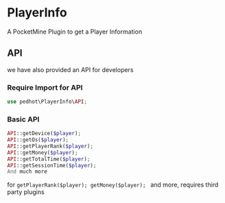 # PlayerInfo
A PocketMine Plugin to get a Player Information

## API
we have also provided an API for developers

### Require Import for API
```php
use pedhot\PlayerInfo\API;
```

### Basic API
```php
API::getDevice($player);
API::getOs($player);
API::getPlayerRank($player);
API::getMoney($player);
API::getTotalTime($player);
API::getSessionTime($player);
And much more
```

for ```getPlayerRank($player); getMoney($player); ``` and more,  requires third party plugins
